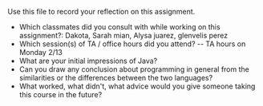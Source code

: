 Use this file to record your reflection on this assignment.

- Which classmates did you consult with while working on this assignment?: Dakota, Sarah mian, Alysa juarez, glenvelis perez
- Which session(s) of TA / office hours did you attend? -- TA hours on Monday 2/13
- What are your initial impressions of Java? 
- Can you draw any conclusion about programming in general from the similarities or the differences between the two languages? 
- What worked, what didn't, what advice would you give someone taking this course in the future?
